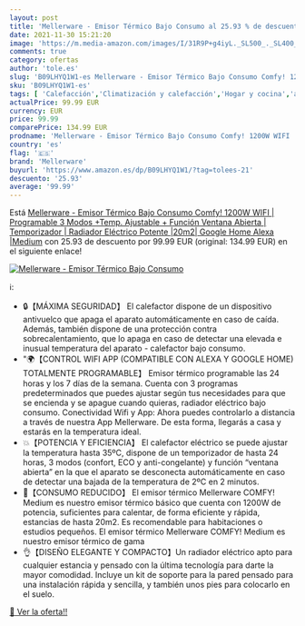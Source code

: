 ```yaml
---
layout: post
title: 'Mellerware - Emisor Térmico Bajo Consumo al 25.93 % de descuento'
date: 2021-11-30 15:21:20
image: 'https://m.media-amazon.com/images/I/31R9P+g4iyL._SL500_._SL400_.jpg'
comments: true
category: ofertas
author: 'tole.es'
slug: 'B09LHYQ1W1-es Mellerware - Emisor Térmico Bajo Consumo Comfy! 1200W WIFI...'
sku: 'B09LHYQ1W1-es'
tags: [ 'Calefacción','Climatización y calefacción','Hogar y cocina','alexa','google','home','mellerware', ]
actualPrice: 99.99 EUR
currency: EUR
price: 99.99
comparePrice: 134.99 EUR
prodname: 'Mellerware - Emisor Térmico Bajo Consumo Comfy! 1200W WIFI | Programable 3 Modos +Temp. Ajustable + Función Ventana Abierta | Temporizador | Radiador Eléctrico Potente |20m2| Google Home Alexa |Medium'
country: 'es'
flag: '🇪🇸'
brand: 'Mellerware'
buyurl: 'https://www.amazon.es/dp/B09LHYQ1W1/?tag=tolees-21'
descuento: '25.93'
average: '99.99'
---
```


Está [Mellerware - Emisor Térmico Bajo Consumo Comfy! 1200W WIFI | Programable 3 Modos +Temp. Ajustable + Función Ventana Abierta | Temporizador | Radiador Eléctrico Potente |20m2| Google Home Alexa |Medium](https://www.amazon.es/dp/B09LHYQ1W1/?tag=tolees-21) con 25.93 de descuento por 99.99 EUR (original: 134.99 EUR) en el siguiente enlace!

[![Mellerware - Emisor Térmico Bajo Consumo](https://m.media-amazon.com/images/I/31R9P+g4iyL._SL500_._SL400_.jpg)](https://www.amazon.es/dp/B09LHYQ1W1/?tag=tolees-21)

ℹ️:

- 🔒【MÁXIMA SEGURIDAD】 El calefactor dispone de un dispositivo antivuelco que apaga el aparato automáticamente en caso de caída. Además, también dispone de una protección contra sobrecalentamiento, que lo apaga en caso de detectar una elevada e inusual temperatura del aparato - calefactor bajo consumo.
- "🌍【CONTROL WIFI APP (COMPATIBLE CON ALEXA Y GOOGLE HOME) TOTALMENTE PROGRAMABLE】 Emisor térmico programable las 24 horas y los 7 días de la semana. Cuenta con 3 programas predeterminados que puedes ajustar según tus necesidades para que se encienda y se apague cuando quieras, radiador eléctrico bajo consumo. Conectividad Wifi y App: Ahora puedes controlarlo a distancia a través de nuestra App Mellerware. De esta forma, llegarás a casa y estarás en la temperatura ideal.
- 💥【POTENCIA Y EFICIENCIA】 El calefactor eléctrico se puede ajustar la temperatura hasta 35ºC, dispone de un temporizador de hasta 24 horas, 3 modos (confort, ECO y anti-congelante) y función “ventana abierta” en la que el aparato se desconecta automáticamente en caso de detectar una bajada de la temperatura de 2ºC en 2 minutos.
- 🍃【CONSUMO REDUCIDO】 El emisor térmico Mellerware COMFY! Medium es nuestro emisor térmico básico que cuenta con 1200W de potencia, suficientes para calentar, de forma eficiente y rápida, estancias de hasta 20m2. Es recomendable para habitaciones o estudios pequeños. El emisor térmico Mellerware COMFY! Medium es nuestro emisor térmico de gama
- 👌【DISEÑO ELEGANTE Y COMPACTO】Un radiador eléctrico apto para cualquier estancia y pensado con la última tecnología para darte la mayor comodidad. Incluye un kit de soporte para la pared pensado para una instalación rápida y sencilla, y también unos pies para colocarlo en el suelo.

[🛒 Ver la oferta!!](https://www.amazon.es/dp/B09LHYQ1W1/?tag=tolees-21)
